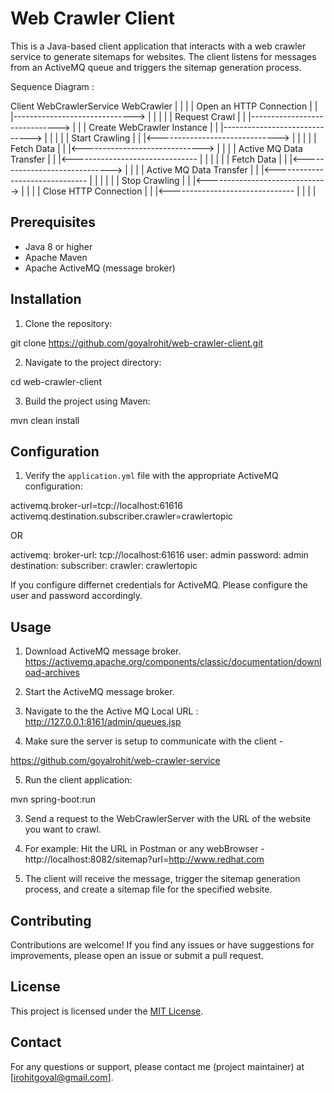 # Web Crawler Client

This is a Java-based client application that interacts with a web crawler service to generate sitemaps for websites. The client listens for messages from an ActiveMQ queue and triggers the sitemap generation process.

Sequence Diagram : 

Client                  WebCrawlerService                  WebCrawler
  |                             |                              |
  | Open an HTTP Connection     |                              |
  |------------------------------>                             |
  |                             |                              |
  | Request Crawl               |                              |
  |------------------------------>                             |
  |                             | Create WebCrawler Instance   |
  |                             |------------------------------>
  |                             |                              |
  |                             | Start Crawling               |
  |                             |<------------------------------>
  |                             |                              |
  |                             | Fetch Data                   |
  |                             |<------------------------------>
  |                             |                              |
  | Active MQ Data Transfer     |                              |
  |<-------------------------------                             |
  |                             |                              |
  |                             | Fetch Data                   |
  |                             |<------------------------------>
  |                             |                              |
  | Active MQ Data Transfer     |                              |
  |<-------------------------------                             |
  |                             |                              |
  |                             | Stop Crawling                |
  |                             |<------------------------------>
  |                             |                              |
  | Close HTTP  Connection      |                              |
  |<-------------------------------                            |
  |                             |                              |

## Prerequisites

- Java 8 or higher
- Apache Maven
- Apache ActiveMQ (message broker)

## Installation

1. Clone the repository:

git clone https://github.com/goyalrohit/web-crawler-client.git


2. Navigate to the project directory:

cd web-crawler-client


3. Build the project using Maven:

mvn clean install


## Configuration

1. Verify the `application.yml` file with the appropriate ActiveMQ configuration:

activemq.broker-url=tcp://localhost:61616
activemq.destination.subscriber.crawler=crawlertopic

 OR 

activemq:
  broker-url: tcp://localhost:61616
  user: admin
  password: admin
  destination:
    subscriber:
      crawler: crawlertopic

If you configure differnet credentials for ActiveMQ. Please configure the user and password accordingly.

## Usage

1. Download ActiveMQ message broker. https://activemq.apache.org/components/classic/documentation/download-archives

2. Start the ActiveMQ message broker.

3. Navigate to the the Active MQ Local URL : http://127.0.0.1:8161/admin/queues.jsp

4. Make sure the server is setup to communicate with the client -

https://github.com/goyalrohit/web-crawler-service

5. Run the client application:

mvn spring-boot:run

3. Send a request to the WebCrawlerServer with the URL of the website you want to crawl.

4. For example: Hit the URL in Postman or any webBrowser - http://localhost:8082/sitemap?url=http://www.redhat.com

5. The client will receive the message, trigger the sitemap generation process, and create a sitemap file for the specified website.

## Contributing

Contributions are welcome! If you find any issues or have suggestions for improvements, please open an issue or submit a pull request.

## License

This project is licensed under the [MIT License](LICENSE).

## Contact

For any questions or support, please contact me (project maintainer) at [irohitgoyal@gmail.com].



